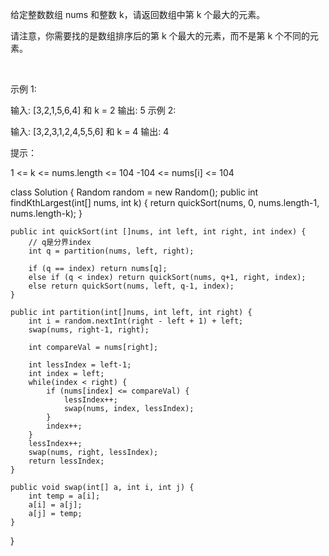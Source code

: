 给定整数数组 nums 和整数 k，请返回数组中第 k 个最大的元素。

请注意，你需要找的是数组排序后的第 k 个最大的元素，而不是第 k 个不同的元素。

 

示例 1:

输入: [3,2,1,5,6,4] 和 k = 2
输出: 5
示例 2:

输入: [3,2,3,1,2,4,5,5,6] 和 k = 4
输出: 4
 

提示：

1 <= k <= nums.length <= 104
-104 <= nums[i] <= 104



class Solution {
    Random random = new Random();
    public int findKthLargest(int[] nums, int k) {
        return quickSort(nums, 0, nums.length-1, nums.length-k);
    }

    public int quickSort(int []nums, int left, int right, int index) {
        // q是分界index
        int q = partition(nums, left, right);

        if (q == index) return nums[q];
        else if (q < index) return quickSort(nums, q+1, right, index);
        else return quickSort(nums, left, q-1, index);
    }

    public int partition(int[]nums, int left, int right) {
        int i = random.nextInt(right - left + 1) + left;
        swap(nums, right-1, right);

        int compareVal = nums[right];

        int lessIndex = left-1;
        int index = left;
        while(index < right) {
            if (nums[index] <= compareVal) {
                lessIndex++;
                swap(nums, index, lessIndex);
            }
            index++;
        }
        lessIndex++;
        swap(nums, right, lessIndex);
        return lessIndex;
    }

    public void swap(int[] a, int i, int j) {
        int temp = a[i];
        a[i] = a[j];
        a[j] = temp;
    }
}